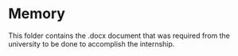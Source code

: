 # Memory
This folder contains the .docx document that was required from the university to be done to accomplish the internship.  
